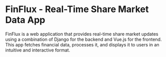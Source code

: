 # FinFlux - Real-Time Share Market Data App
FinFlux is a web application that provides real-time share market updates using a combination of Django for the backend and Vue.js for the frontend. This app fetches financial data, processes it, and displays it to users in an intuitive and interactive format.
